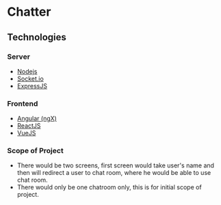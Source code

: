 # Chatter

## Technologies

### Server 
- [Nodejs](https://nodejs.org/en/)
- [Socket.io](https://socket.io/docs)
- [ExpressJS](http://expressjs.com/)

### Frontend 
- [Angular (ngX)](http://angular.io/)
- [ReactJS](https://reactjs.org/)
- [VueJS](https://vuejs.org/)


### Scope of Project
- There would be two screens, first screen would take user's name and then will redirect a user to chat room, where he would be able to use chat room. 
- There would only be one chatroom only, this is for initial scope of project.